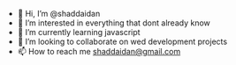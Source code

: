 - 👋 Hi, I’m @shaddaidan
- 👀 I’m interested in everything that dont already know
- 🌱 I’m currently learning javascript
- 💞️ I’m looking to collaborate on wed development projects
- 📫 How to reach me shaddaidan@gmail.com 

<!---
shaddaidan/shaddaidan is a ✨ special ✨ repository because its `README.md` (this file) appears on your GitHub profile.
You can click the Preview link to take a look at your changes.
--->
